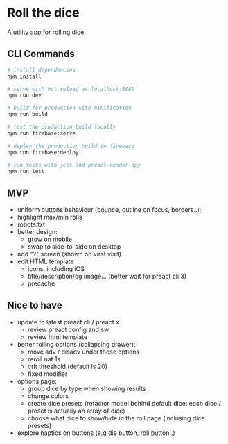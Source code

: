 # Roll the dice

A utility app for rolling dice.

## CLI Commands

``` bash
# install dependencies
npm install

# serve with hot reload at localhost:8080
npm run dev

# build for production with minification
npm run build

# test the production build locally
npm run firebase:serve

# deploy the production build to firebase
npm run firebase:deploy

# run tests with jest and preact-render-spy 
npm run test
```

## MVP

- uniform buttons behaviour (bounce, outline on focus, borders..);
- highlight max/min rolls
- robots.txt
- better design:
  - grow on mobile
  - swap to side-to-side on desktop
- add "?" screen (shown on virst visit)
- edit HTML template
  - icons, including iOS
  - title/description/og image... (better wait for preact cli 3)
  - precache

## Nice to have

- update to latest preact cli / preact x
  - review preact config and sw
  - review html template
- better rolling options (collapsing drawer):
  - move adv / disadv under those options
  - reroll nat 1s
  - crit threshold (default is 20)
  - fixed modifier
- options page:
  - group dice by type when showing results
  - change colors
  - create dice presets (refactor model behind default dice: each dice / preset is actually an array of dice)
  - choose what dice to show/hide in the roll page (inclusing dice presets)
- explore haptics on buttons (e.g die button, roll button..)
